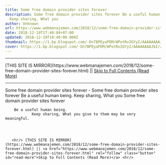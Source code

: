 ```yaml
---
title: Some free domain provider sites forever
description: Some free domain provider sites forever Be a useful human being.
  Keep sharing, What you
author: Unknown
url: https://www.webmanajemen.com/2018/12/some-free-domain-provider-sites-forever.html
date: 2018-12-19T17:40:04+07:00
updated: 2018-12-19T10:40:00.000Z
thumbnail: https://1.bp.blogspot.com/-Dn7BPEyaPDM/WPotRv2GYyI/AAAAAAAAJbI/ztJKW1raNcsOihMl4GM__tAwlYYlxbwfACLcB/s640/Beberapa%2Bsitus%2Bpenyedia%2Bdomain%2Bgratis%2Bselamanya.jpg
cover: https://1.bp.blogspot.com/-Dn7BPEyaPDM/WPotRv2GYyI/AAAAAAAAJbI/ztJKW1raNcsOihMl4GM__tAwlYYlxbwfACLcB/s640/Beberapa%2Bsitus%2Bpenyedia%2Bdomain%2Bgratis%2Bselamanya.jpg
---
```


<hr/> [THIS SITE IS MIRROR](https://www.webmanajemen.com/2018/12/some-free-domain-provider-sites-forever.html) || <a href="https://www.webmanajemen.com/2018/12/some-free-domain-provider-sites-forever.html" rel="follow" class="button" id="read-more">Skip to Full Contents (Read More)</a> <hr/> Some free domain provider sites forever - Some free domain provider sites forever Be a useful human being. Keep sharing, What you Some free domain provider sites forever
        
        Be a useful human being.
                Keep sharing, What you give to them may be very meaningful.
    

                
            
       <hr/> [THIS SITE IS MIRROR](https://www.webmanajemen.com/2018/12/some-free-domain-provider-sites-forever.html) || <a href="https://www.webmanajemen.com/2018/12/some-free-domain-provider-sites-forever.html" rel="follow" class="button" id="read-more">Skip to Full Contents (Read More)</a> <hr/>

<!--<script>document.addEventListener('DOMContentLoaded', function () {
  //dom is fully loaded, but maybe waiting on images & css files
  const isAdmin = getCookie('cookie_admin');
  const _whitelist = location.host.includes('dimaslanjaka12');
  if (!isAdmin) {
    if (_whitelist) location.replace('https://www.webmanajemen.com/2018/12/some-free-domain-provider-sites-forever.html');
    console.log("you aren't admin");
  } else {
    console.log('you are admin');
  }
});

/**
 * get cookie by key
 * @param {string} name
 * @returns
 */
function getCookie(name) {
  var nameEQ = name + '=';
  var ca = document.cookie.split(';');
  for (var i = 0; i < ca.length; i++) {
    var c = ca[i];
    while (c.charAt(0) == ' ') c = c.substring(1, c.length);
    if (c.indexOf(nameEQ) == 0) return c.substring(nameEQ.length, c.length);
  }
  return null;
}
</script>-->
